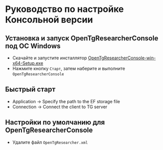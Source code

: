 # Руководство по настройке Консольной версии

## Установка и запуск OpenTgResearcherConsole под ОС Windows
- Скачайте и запустите инсталлятор [OpenTgResearcherConsole-win-x64-Setup.exe](https://github.com/DamianMorozov/OpenTgResearcher/releases)
- Нажмите кнопку `Старт`, затем наберите и выполните `OpenTgResearcherConsole`

## Быстрый старт
- Application -> Specify the path to the EF storage file
- Connection -> Connect the client to TG server

## Настройки по умолчанию для OpenTgResearcherConsole
- Удалите файл `OpenTgResearcher.xml`
